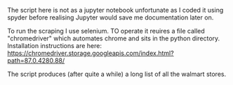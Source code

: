 The script here is not as a jupyter notebook unfortunate as I coded it using spyder before realising Jupyter would
save me documentation later on.

To run the scraping I use selenium. TO operate it reuires a file called "chromedriver" which automates chrome and 
sits in the python directory. Installation instructions are here:
https://chromedriver.storage.googleapis.com/index.html?path=87.0.4280.88/

The script produces (after quite a while) a long list of all the walmart stores.